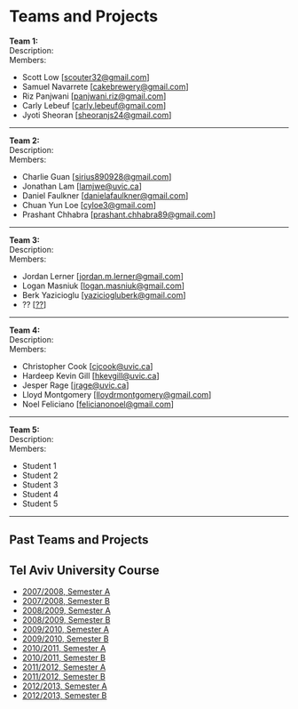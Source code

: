 # Teams and Projects

**Team 1:**  
Description:  
Members:

- Scott Low [[scouter32@gmail.com](mailto:scouter32@gmail.com)]
- Samuel Navarrete [[cakebrewery@gmail.com](mailto:cakebrewery@gmail.com)]
- Riz Panjwani [[panjwani.riz@gmail.com](mailto:panjwani.riz@gmail.com)]
- Carly Lebeuf [[carly.lebeuf@gmail.com](mailto:carly.lebeuf@gmail.com)]
- Jyoti Sheoran [[sheoranjs24@gmail.com](mailto:sheoranjs24@gmail.com)]

---

**Team 2:**  
Description:  
Members:

- Charlie Guan [[sirius890928@gmail.com](mailto:sirius890928@gmail.com)]
- Jonathan Lam [[lamjwe@uvic.ca](mailto:lamjwe@uvic.ca)]
- Daniel Faulkner [[danielafaulkner@gmail.com](mailto:danielafaulkner@gmail.com)]
- Chuan Yun Loe [[cyloe3@gmail.com](mailto:cyloe3@gmail.com)]
- Prashant Chhabra [[prashant.chhabra89@gmail.com](mailto:prashant.chhabra89@gmail.com)]

---

**Team 3:**  
Description:  
Members:

- Jordan Lerner [[jordan.m.lerner@gmail.com](mailto:jordan.m.lerner@gmail.com)]
- Logan Masniuk [[logan.masniuk@gmail.com](mailto:logan.masniuk@gmail.com)]
- Berk Yazicioglu [[yaziciogluberk@gmail.com](mailto:yaziciogluberk@gmail.com)]
- ?? [[??](mailto:??)]

---

**Team 4:**  
Description:  
Members:

- Christopher Cook [[cjcook@uvic.ca](mailto:cjcook@uvic.ca)]
- Hardeep Kevin Gill [[hkevgill@uvic.ca](mailto:hkevgill@uvic.ca)]
- Jesper Rage [[jrage@uvic.ca](mailto:jrage@uvic.ca)]
- Lloyd Montgomery [[lloydrmontgomery@gmail.com](mailto:lloydrmontgomery@gmail.com)]
- Noel Feliciano [[felicianonoel@gmail.com](mailto:felicianonoel@gmail.com)]

---

**Team 5:**  
Description:  
Members:

- Student 1 <email>
- Student 2 <email>
- Student 3 <email>
- Student 4 <email>
- Student 5 <email>

---

## Past Teams and Projects

## Tel Aviv University Course

- [2007/2008, Semester A](http://tau-itw.wikidot.com/active-projects-08)
- [2007/2008, Semester B](http://tau-gadgets.wikidot.com/)
- [2008/2009, Semester A](http://sites.google.com/site/taugadgets09a/)
- [2008/2009, Semester B](http://sites.google.com/site/taugadgets09b/)
- [2009/2010, Semester A](http://sites.google.com/site/taugadgets10a)
- [2009/2010, Semester B](http://sites.google.com/site/taugadgets10b)
- [2010/2011, Semester A](https://sites.google.com/site/cloudweb10a/)
- [2010/2011, Semester B](https://sites.google.com/site/cloudweb10b)
- [2011/2012, Semester A](https://sites.google.com/site/cloudweb11a/)
- [2011/2012, Semester B](https://sites.google.com/site/cloudweb11b/)
- [2012/2013, Semester A](https://sites.google.com/site/cloudweb12a/)
- [2012/2013, Semester B](https://sites.google.com/site/cloudweb12b/)
